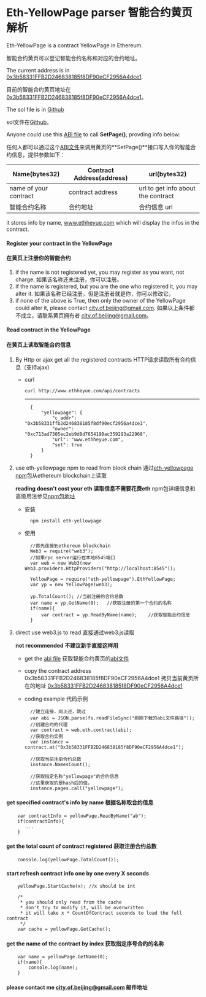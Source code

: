 Eth-YellowPage parser   智能合约黄页解析
=========================

Eth-YellowPage is a contract YellowPage in Ethereum.

智能合约黄页可以登记智能合约名称和对应的合约地址。

The current address is in [0x3b58331FFB2D246838185f8DF90eCF2956A4dce1](https://etherchain.org/account/0x3b58331FFB2D246838185f8DF90eCF2956A4dce1).

目前的智能合约黄页地址在[0x3b58331FFB2D246838185f8DF90eCF2956A4dce1](https://etherchain.org/account/0x3b58331FFB2D246838185f8DF90eCF2956A4dce1)。

The sol file is in [Github](https://github.com/lkiversonlk/eth-yellowpage/blob/master/contracts/YellowPage.sol)

sol文件在[Github](https://github.com/lkiversonlk/eth-yellowpage/blob/master/contracts/YellowPage.sol)。

Anyone could use this [ABI file](https://github.com/lkiversonlk/eth-yellowpage/blob/master/build/contracts/YellowPage.json) to call **SetPage()**, provding info below:

任何人都可以通过这个[ABI文件](https://github.com/lkiversonlk/eth-yellowpage/blob/master/build/contracts/YellowPage.json)来调用黄页的**SetPage()**接口写入你的智能合约信息，提供参数如下：

| Name(bytes32) | Contract Address(address) | url(bytes32) | 
|-|------|-|
| name of your contract  |  contract address | url to get info about the contract  |  
| 智能合约名称 | 合约地址 | 合约信息 url | 

it stores info by name, www.ethheyue.com which will display the infos in the contract.
#### Register your contract in the YellowPage
#### 在黄页上注册你的智能合约

1. if the name is not registered yet, you may register as you want, not charge.
如果该名称还未注册，你可以注册。
2. if the name is registered, but you are the one who registered it, you may alter it.
如果该名称已经注册，但是注册者就是你，你可以修改它。
3. if none of the above is True, then only the owner of the YellowPage could alter it, please contact city.of.beijing@gmail.com.
如果以上条件都不成立，请联系黄页拥有者 city.of.beijing@gmail.com。

#### Read contract in the YellowPage
#### 在黄页上读取智能合约信息

1. By Http or ajax get all the registered contracts   HTTP请求读取所有合约信息（支持ajax)

    * curl
    
          curl http://www.ethheyue.com/api/contracts

        ------------------------------------------
    
            {
                "yellowpage": {
                    "c_addr": "0x3b58331ffb2d246838185f8df90ecf2956a4dce1",
                    "owner": "0xc713ad7305ec2eb9d8d7654190ac359293a22968",
                    "url": "www.ethheyue.com",
                    "set": true
                }
            }
        
2. use eth-yellowpage npm to read from block chain
通过[eth-yellowpage npm](https://www.npmjs.com/search?q=eth-yellowpage)包从ethereum blockchain上读取

    **reading doesn't cost your eth 读取信息不需要花费eth**
    npm包详细信息和高级用法参见[npm包地址](https://www.npmjs.com/package/eth-yellowpage)
    
    * 安装
    
            npm install eth-yellowpage
            
    * 使用
    
            //首先连接到ethereum blockchain
            Web3 = require("web3");
            //如果rpc server运行在本地8545端口
            var web = new Web3(new Web3.providers.HttpProviders("http://localhost:8545"));
            
            YellowPage = require("eth-yellowpage").EthYellowPage;
            var yp = new YellowPage(web3);
            
            yp.TotalCount(); //当前注册的合约总数
            var name = yp.GetName(0);   //获取注册的第一个合约的名称
            if(name){
                var contract = yp.ReadByName(name);    //获取智能合约信息
            }
            
3. direct use web3.js to read
直接通过web3.js读取

    **not recommended 不建议新手直接这样用**
    * get the [abi file](https://github.com/lkiversonlk/eth-yellowpage/blob/master/build/contracts/YellowPage.json)
  获取智能合约黄页的[abi文件](https://github.com/lkiversonlk/eth-yellowpage/blob/master/build/contracts/YellowPage.json)
    * copy the contract address 0x3b58331FFB2D246838185f8DF90eCF2956A4dce1
拷贝当前黄页所在的地址 [0x3b58331FFB2D246838185f8DF90eCF2956A4dce1](https://etherchain.org/account/0x3b58331FFB2D246838185f8DF90eCF2956A4dce1)
    * coding example 代码示例
    
            //建立连接，同上述，跳过
            var abi = JSON.parse(fs.readFileSync("刚刚下载的abi文件路径"));
            //创建合约的代理
            var contract = web.eth.contract(abi);  
            //获取合约实例
            var instance = contract.at("0x3b58331FFB2D246838185f8DF90eCF2956A4dce1");
            
            //获取当前注册合约总数
            instance.NamesCount();
            
            //获取指定名称"yellowpage"的合约信息
            //这里获取的是hash后的值，
            instance.pages.call("yellowpage");
    
    
#### get specified contract's info by name 根据名称取合约信息

        var contractInfo = yellowPage.ReadByName("ab");
        if(contractInfo){
           ...
        }

#### get the total count of contract registered 获取注册合约总数

        console.log(yellowPage.TotalCount());

#### start refresh contract info one by one every X seconds

        yellowPage.StartCache(x); //x should be int
        
        /*
         * you should only read from the cache
         * don't try to modify it, will be overwritten
         * it will take x * CountOfContract seconds to load the full contract
         */
        var cache = yellowPage.GetCache();
         
#### get the name of the contract by index 获取指定序号合约的名称

        var name = yellowPage.GetName(0);
        if(name){
            console.log(name);
        }

#### please contact me city.of.beijing@gmail.com 邮件地址